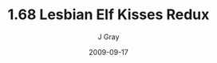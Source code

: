 ---
title: '1.68 Lesbian Elf Kisses Redux'
alt: 'Mysteries of the Arcana'
date: '2009-09-17'
author: 'J Gray'
artist: 'Keira'
chapter: '1 More Heavens and Earths'
filler: false
---